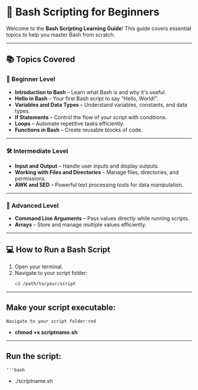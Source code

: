 # 🐚 Bash Scripting for Beginners

Welcome to the **Bash Scripting Learning Guide**! This guide covers essential topics to help you master Bash from scratch.

---

## 📚 Topics Covered
### 🔰 Beginner Level
- **Introduction to Bash** – Learn what Bash is and why it's useful.
- **Hello in Bash** – Your first Bash script to say "Hello, World!".
- **Variables and Data Types** – Understand variables, constants, and data types.
- **If Statements** – Control the flow of your script with conditions.
- **Loops** – Automate repetitive tasks efficiently.
- **Functions in Bash** – Create reusable blocks of code.

---

### 🛠️ Intermediate Level
- **Input and Output** – Handle user inputs and display outputs.
- **Working with Files and Directories** – Manage files, directories, and permissions.
- **AWK and SED** – Powerful text processing tools for data manipulation.

---

### 🚀 Advanced Level
- **Command Line Arguments** – Pass values directly while running scripts.
- **Arrays** – Store and manage multiple values efficiently.

---

## 💻 How to Run a Bash Script
1. Open your terminal.
2. Navigate to your script folder:  
   ```bash
   cd /path/to/your/script

---

## Make your script executable:
    Navigate to your script folder:red   
- **chmod +x scriptname.sh**

---

## Run the script:
    '''bash 
- ./scriptname.sh
